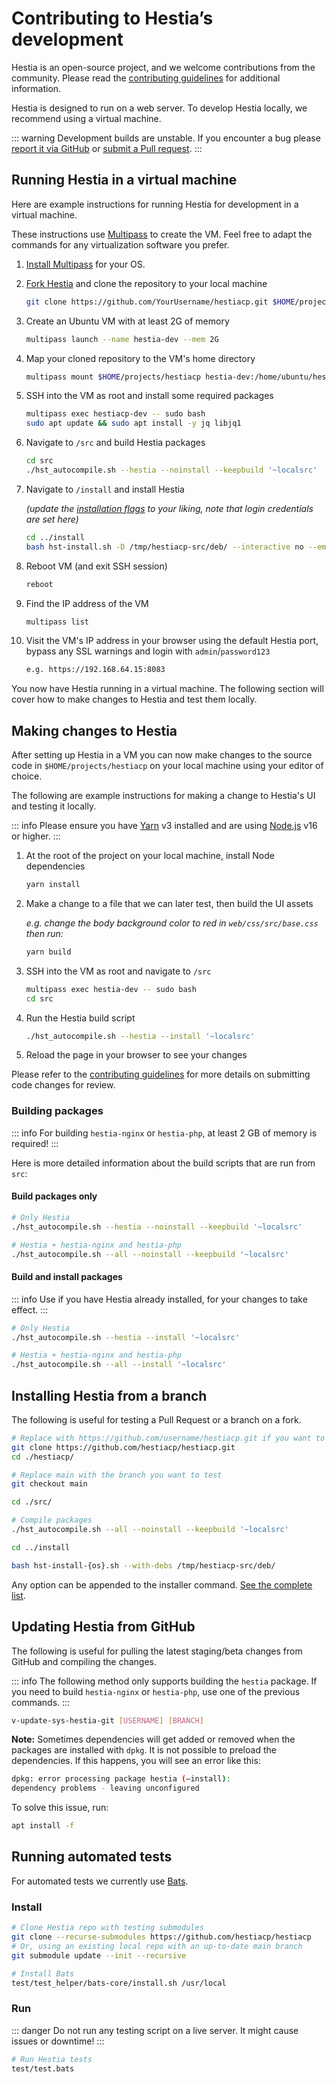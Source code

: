 # Contributing to Hestia’s development

Hestia is an open-source project, and we welcome contributions from the community. Please read the [contributing guidelines](https://github.com/hestiacp/hestiacp/blob/main/CONTRIBUTING.md) for additional information.

Hestia is designed to run on a web server. To develop Hestia locally, we recommend using a virtual machine.

::: warning
Development builds are unstable. If you encounter a bug please [report it via GitHub](https://github.com/hestiacp/hestiacp/issues/new/choose) or [submit a Pull request](https://github.com/hestiacp/hestiacp/pulls).
:::

## Running Hestia in a virtual machine

Here are example instructions for running Hestia for development in a virtual machine.

These instructions use [Multipass](https://multipass.run/) to create the VM. Feel free to adapt the commands for any virtualization software you prefer.

1. [Install Multipass](https://multipass.run/install) for your OS.

1. [Fork Hestia](https://github.com/hestiacp/hestiacp/fork) and clone the repository to your local machine

   ```bash
   git clone https://github.com/YourUsername/hestiacp.git $HOME/projects
   ```

1. Create an Ubuntu VM with at least 2G of memory

   ```bash
   multipass launch --name hestia-dev --mem 2G
   ```

1. Map your cloned repository to the VM's home directory

   ```bash
   multipass mount $HOME/projects/hestiacp hestia-dev:/home/ubuntu/hestiacp
   ```

1. SSH into the VM as root and install some required packages

   ```bash
   multipass exec hestiacp-dev -- sudo bash
   sudo apt update && sudo apt install -y jq libjq1
   ```

1. Navigate to `/src` and build Hestia packages

   ```bash
   cd src
   ./hst_autocompile.sh --hestia --noinstall --keepbuild '~localsrc'
   ```

1. Navigate to `/install` and install Hestia

   _(update the [installation flags](../introduction/getting-started#list-of-installation-options) to your liking, note that login credentials are set here)_

   ```bash
   cd ../install
   bash hst-install.sh -D /tmp/hestiacp-src/deb/ --interactive no --email admin@example.com --password password123 --hostname demo.hestiacp.com -f
   ```

1. Reboot VM (and exit SSH session)

   ```bash
   reboot
   ```

1. Find the IP address of the VM

   ```bash
   multipass list
   ```

1. Visit the VM's IP address in your browser using the default Hestia port, bypass any SSL warnings and login with `admin`/`password123`

   ```bash
   e.g. https://192.168.64.15:8083
   ```

You now have Hestia running in a virtual machine. The following section will cover how to make changes to Hestia and test them locally.

## Making changes to Hestia

After setting up Hestia in a VM you can now make changes to the source code in `$HOME/projects/hestiacp` on your local machine using your editor of choice.

The following are example instructions for making a change to Hestia's UI and testing it locally.

::: info
Please ensure you have [Yarn](https://yarnpkg.com) v3 installed and are using [Node.js](https://nodejs.org/en/) v16 or higher.
:::

1. At the root of the project on your local machine, install Node dependencies

   ```bash
   yarn install
   ```

1. Make a change to a file that we can later test, then build the UI assets

   _e.g. change the body background color to red in `web/css/src/base.css` then run:_

   ```bash
   yarn build
   ```

1. SSH into the VM as root and navigate to `/src`

   ```bash
   multipass exec hestia-dev -- sudo bash
   cd src
   ```

1. Run the Hestia build script

   ```bash
   ./hst_autocompile.sh --hestia --install '~localsrc'
   ```

1. Reload the page in your browser to see your changes

Please refer to the [contributing guidelines](https://github.com/hestiacp/hestiacp/blob/main/CONTRIBUTING.md) for more details on submitting code changes for review.

### Building packages

::: info
For building `hestia-nginx` or `hestia-php`, at least 2 GB of memory is required!
:::

Here is more detailed information about the build scripts that are run from `src`:

#### Build packages only

```bash
# Only Hestia
./hst_autocompile.sh --hestia --noinstall --keepbuild '~localsrc'
```

```bash
# Hestia + hestia-nginx and hestia-php
./hst_autocompile.sh --all --noinstall --keepbuild '~localsrc'
```

#### Build and install packages

::: info
Use if you have Hestia already installed, for your changes to take effect.
:::

```bash
# Only Hestia
./hst_autocompile.sh --hestia --install '~localsrc'
```

```bash
# Hestia + hestia-nginx and hestia-php
./hst_autocompile.sh --all --install '~localsrc'
```

## Installing Hestia from a branch

The following is useful for testing a Pull Request or a branch on a fork.

```bash
# Replace with https://github.com/username/hestiacp.git if you want to test a branch that you created yourself
git clone https://github.com/hestiacp/hestiacp.git
cd ./hestiacp/

# Replace main with the branch you want to test
git checkout main

cd ./src/

# Compile packages
./hst_autocompile.sh --all --noinstall --keepbuild '~localsrc'

cd ../install

bash hst-install-{os}.sh --with-debs /tmp/hestiacp-src/deb/
```

Any option can be appended to the installer command. [See the complete list](../introduction/getting-started#list-of-installation-options).

## Updating Hestia from GitHub

The following is useful for pulling the latest staging/beta changes from GitHub and compiling the changes.

::: info
The following method only supports building the `hestia` package. If you need to build `hestia-nginx` or `hestia-php`, use one of the previous commands.
:::

```bash
v-update-sys-hestia-git [USERNAME] [BRANCH]
```

**Note:** Sometimes dependencies will get added or removed when the packages are installed with `dpkg`. It is not possible to preload the dependencies. If this happens, you will see an error like this:

```bash
dpkg: error processing package hestia (–install):
dependency problems - leaving unconfigured
```

To solve this issue, run:

```bash
apt install -f
```

## Running automated tests

For automated tests we currently use [Bats](https://github.com/bats-core/bats-core).

### Install

```bash
# Clone Hestia repo with testing submodules
git clone --recurse-submodules https://github.com/hestiacp/hestiacp
# Or, using an existing local repo with an up-to-date main branch
git submodule update --init --recursive

# Install Bats
test/test_helper/bats-core/install.sh /usr/local
```

### Run

::: danger
Do not run any testing script on a live server. It might cause issues or downtime!
:::

```bash
# Run Hestia tests
test/test.bats
```

